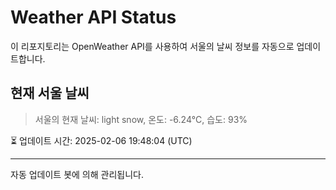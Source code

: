 
# Weather API Status

이 리포지토리는 OpenWeather API를 사용하여 서울의 날씨 정보를 자동으로 업데이트합니다.

## 현재 서울 날씨
> 서울의 현재 날씨: light snow, 온도: -6.24°C, 습도: 93%

⏳ 업데이트 시간: 2025-02-06 19:48:04 (UTC)

---
자동 업데이트 봇에 의해 관리됩니다.
